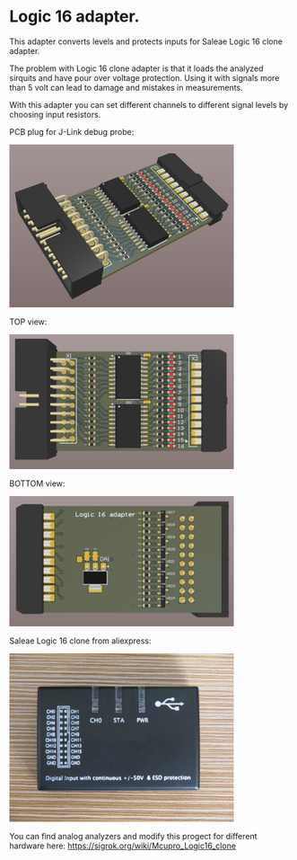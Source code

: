 # Logic 16 adapter.
This adapter converts levels and protects inputs for Saleae Logic 16 clone adapter.

The problem with Logic 16 clone adapter is that it loads the analyzed sirquits and have pour over voltage protection. Using it with signals more than 5 volt can lead to damage and mistakes in measurements.

With this adapter you can set different channels to different signal levels by choosing input resistors.

PCB plug for J-Link debug probe:

<img src="images/1.PNG" alt="1.PNG" width="400" >

TOP view:

<img src="images/2.PNG" alt="2.PNG" width="400" >

BOTTOM view:

<img src="images/3.PNG" alt="3.PNG" width="400" >

Saleae Logic 16 clone from aliexpress:

<img src="images/clone.jpg" width="400" >

You can find analog analyzers and modify this progect for different hardware here: https://sigrok.org/wiki/Mcupro_Logic16_clone



